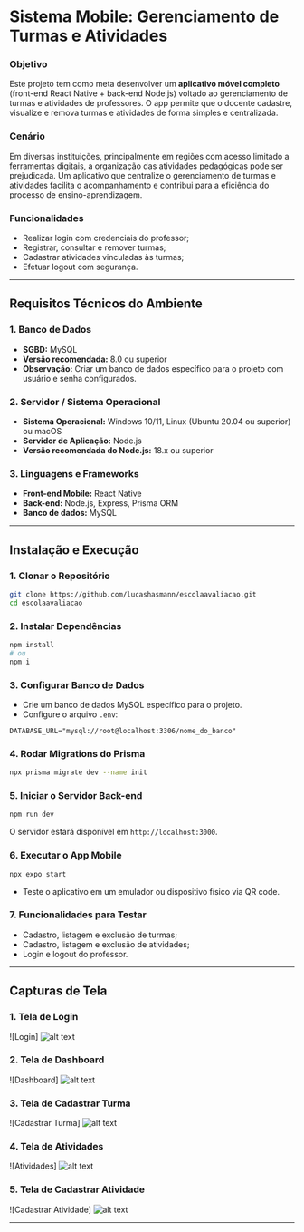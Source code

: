 # Sistema Mobile: Gerenciamento de Turmas e Atividades

### Objetivo

Este projeto tem como meta desenvolver um **aplicativo móvel completo** (front-end React Native + back-end Node.js) voltado ao gerenciamento de turmas e atividades de professores.
O app permite que o docente cadastre, visualize e remova turmas e atividades de forma simples e centralizada.

### Cenário

Em diversas instituições, principalmente em regiões com acesso limitado a ferramentas digitais, a organização das atividades pedagógicas pode ser prejudicada.
Um aplicativo que centralize o gerenciamento de turmas e atividades facilita o acompanhamento e contribui para a eficiência do processo de ensino-aprendizagem.

### Funcionalidades

* Realizar login com credenciais do professor;
* Registrar, consultar e remover turmas;
* Cadastrar atividades vinculadas às turmas;
* Efetuar logout com segurança.

---

## Requisitos Técnicos do Ambiente

### 1. Banco de Dados

* **SGBD:** MySQL
* **Versão recomendada:** 8.0 ou superior
* **Observação:** Criar um banco de dados específico para o projeto com usuário e senha configurados.

### 2. Servidor / Sistema Operacional

* **Sistema Operacional:** Windows 10/11, Linux (Ubuntu 20.04 ou superior) ou macOS
* **Servidor de Aplicação:** Node.js
* **Versão recomendada do Node.js:** 18.x ou superior

### 3. Linguagens e Frameworks

* **Front-end Mobile:** React Native
* **Back-end:** Node.js, Express, Prisma ORM
* **Banco de dados:** MySQL

---

## Instalação e Execução

### 1. Clonar o Repositório

```bash
git clone https://github.com/lucashasmann/escolaavaliacao.git
cd escolaavaliacao
```

### 2. Instalar Dependências

```bash
npm install
# ou
npm i
```

### 3. Configurar Banco de Dados

* Crie um banco de dados MySQL específico para o projeto.
* Configure o arquivo `.env`:

```env
DATABASE_URL="mysql://root@localhost:3306/nome_do_banco"
```

### 4. Rodar Migrations do Prisma

```bash
npx prisma migrate dev --name init
```

### 5. Iniciar o Servidor Back-end

```bash
npm run dev
```

O servidor estará disponível em `http://localhost:3000`.

### 6. Executar o App Mobile

```bash
npx expo start
```

* Teste o aplicativo em um emulador ou dispositivo físico via QR code.

### 7. Funcionalidades para Testar

* Cadastro, listagem e exclusão de turmas;
* Cadastro, listagem e exclusão de atividades;
* Login e logout do professor.

---

## Capturas de Tela

### 1. Tela de Login

![Login] ![alt text](tela_de_login.png)

### 2. Tela de Dashboard

![Dashboard] ![alt text](dashboard.png)

### 3. Tela de Cadastrar Turma

![Cadastrar Turma] ![alt text](CadastrarTurma.png)

### 4. Tela de Atividades

![Atividades] ![alt text](atividades.png)

### 5. Tela de Cadastrar Atividade

![Cadastrar Atividade] ![alt text](CadastrarAtividade.png)

---

